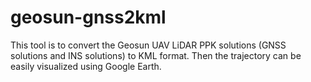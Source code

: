 # geosun-gnss2kml
This tool is to convert the Geosun UAV LiDAR PPK solutions (GNSS solutions and INS solutions) to KML format. Then the trajectory can be easily visualized using Google Earth.
